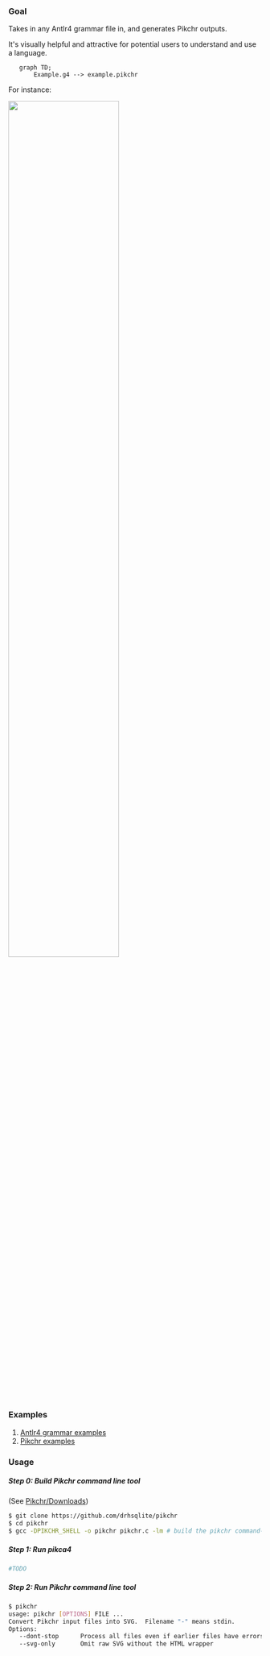 ### Goal
Takes in any Antlr4 grammar file in, and generates Pikchr outputs.

It's visually helpful and attractive for potential users to understand and use a language.


```mermaid
   graph TD;
       Example.g4 --> example.pikchr
```

For instance:

<img src="/uploads/33706e4a49b4a6ea1961e7a1cd4d18de/Screen_Shot_2022-01-16_at_23.01.05.png" width="66%" height="66%">

### Examples
1. [Antlr4 grammar examples](https://github.com/antlr/grammars-v4)
1. [Pikchr examples](https://pikchr.org/home/doc/trunk/doc/examples.md)


### Usage
##### Step 0: Build Pikchr command line tool

(See [Pikchr/Downloads](https://pikchr.org/home/doc/trunk/doc/download.md))

```bash
$ git clone https://github.com/drhsqlite/pikchr
$ cd pikchr
$ gcc -DPIKCHR_SHELL -o pikchr pikchr.c -lm # build the pikchr command-line tool
```

##### Step 1: Run pikca4
```bash
#TODO
```

##### Step 2: Run Pikchr command line tool
```bash
$ pikchr 
usage: pikchr [OPTIONS] FILE ...
Convert Pikchr input files into SVG.  Filename "-" means stdin.
Options:
   --dont-stop      Process all files even if earlier files have errors
   --svg-only       Omit raw SVG without the HTML wrapper
```


